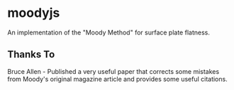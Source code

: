 # moodyjs

An implementation of the "Moody Method" for surface plate flatness.

## Thanks To

Bruce Allen - Published a very useful paper that corrects some mistakes from Moody's original magazine article and provides some useful citations.